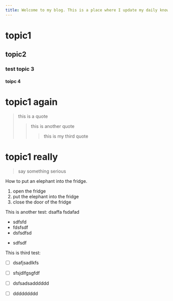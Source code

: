 ```yaml
---
title: Welcome to my blog. This is a place where I update my daily knowledge and experience. Have fun!!!
---
```

# topic1
## topic2
### test topic 3
#### toipc 4
# topic1 again
> this is a quote
> >this is another quote
> > >this is my third quote
# topic1 really
> say something serious

How to put an elephant into the fridge.
1. open the fridge
2. put the elephant into the fridge
3. close the door of the fridge

This is another test:
dsaffa
fsdafad
- sdfsfd
- fdsfsdf
- dsfsdfsd
* sdfsdf

This is third test:
* [ ] dsafjsadlkfs
- [ ] sfsjdlfgsgfdf
- [ ] dsfsadsadddddd
- [ ] ddddddddd












